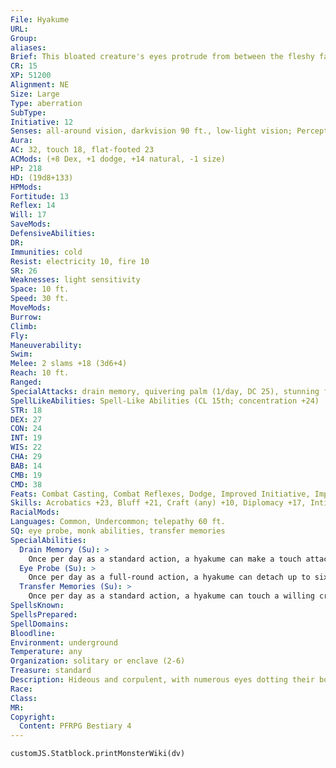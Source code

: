 ```yaml
---
File: Hyakume
URL: 
Group: 
aliases: 
Brief: This bloated creature's eyes protrude from between the fleshy fat rolls of its neckless, hulking form.
CR: 15
XP: 51200
Alignment: NE
Size: Large
Type: aberration
SubType: 
Initiative: 12
Senses: all-around vision, darkvision 90 ft., low-light vision; Perception +19
Aura: 
AC: 32, touch 18, flat-footed 23
ACMods: (+8 Dex, +1 dodge, +14 natural, -1 size)
HP: 218
HD: (19d8+133)
HPMods: 
Fortitude: 13
Reflex: 14
Will: 17
SaveMods: 
DefensiveAbilities: 
DR: 
Immunities: cold
Resist: electricity 10, fire 10
SR: 26
Weaknesses: light sensitivity
Space: 10 ft.
Speed: 30 ft.
MoveMods: 
Burrow: 
Climb: 
Fly: 
Maneuverability: 
Swim: 
Melee: 2 slams +18 (3d6+4)
Reach: 10 ft.
Ranged: 
SpecialAttacks: drain memory, quivering palm (1/day, DC 25), stunning fist (4/day, DC 25)
SpellLikeAbilities: Spell-Like Abilities (CL 15th; concentration +24)   At Will-clairvoyance/clairaudience, share memoryUM   5/day-divination   3/day-cold ice strikeUM, discordant blastAPG, sonic thrustUM
STR: 18
DEX: 27
CON: 24
INT: 19
WIS: 22
CHA: 29
BAB: 14
CMB: 19
CMD: 38
Feats: Combat Casting, Combat Reflexes, Dodge, Improved Initiative, Improved Unarmed Strike, Mobility, Skill Focus (Sense Motive), Stunning Fist, Weapon Focus (slam), Wind Stance
Skills: Acrobatics +23, Bluff +21, Craft (any) +10, Diplomacy +17, Intimidate +24, Knowledge (arcana, planes, religion) +12, Knowledge (geography, history) +10, Perception +19, Sense Motive +17, Spellcraft +22, Stealth +15, Survival +17, Swim +8, Use Magic Device +17
RacialMods: 
Languages: Common, Undercommon; telepathy 60 ft.
SQ: eye probe, monk abilities, transfer memories
SpecialAbilities:
  Drain Memory (Su): >
    Once per day as a standard action, a hyakume can make a touch attack with either its hands or one of its eye probes to drain a target of its memories. The target loses the majority of memories relating to life and identity, and the hyakume can control the creature as if it were subject to a charm monster spell until those memories are regained (Will DC 28 negates). The hyakume absorbs the memories and can store and use them. It can store the memories of a number of creatures equal to its Intelligence bonus (typically 4) at one time. This is a mind-affecting effect. The save DC is Charisma-based.
  Eye Probe (Su): >
    Once per day as a full-round action, a hyakume can detach up to six of its eyes and send them on missions. An eyeball has AC 22, hp 5, and a fly speed of 60 ft. with perfect maneuverability. A hyakume can see through all of its eye probes, and can make drain memory attacks with them. If a hyakume's eyeball is destroyed, the hyakume takes 5 points of damage. An eye probe can't stray farther than 1 mile from a hyakume or the eye is destroyed (dealing 5 points of damage).  Monk Abilities The hyakume's Stunning Fist feat and slam attacks function as though it were a 15th-level monk. It can also use the quivering palm class feature once per day (Fortitude DC 25). The save DC is Wisdom-based.
  Transfer Memories (Su): >
    Once per day as a standard action, a hyakume can touch a willing creature with either its hand or one of its eye probes to transfer memories it has stored to the creature touched. This is a mind-affecting effect.
SpellsKnown: 
SpellsPrepared: 
SpellDomains: 
Bloodline: 
Environment: underground
Temperature: any
Organization: solitary or enclave (2-6)
Treasure: standard
Description: Hideous and corpulent, with numerous eyes dotting their bodies, hyakumes are mystics of malevolence. They steal and collect the memories of other intelligent beings to increase their own knowledge.
Race: 
Class: 
MR: 
Copyright:
  Content: PFRPG Bestiary 4
---
```

```dataviewjs
customJS.Statblock.printMonsterWiki(dv)
```
